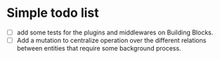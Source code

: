 # Simple todo list

* [ ] add some tests for the plugins and middlewares on Building Blocks.
* [ ] Add a mutation to centralize operation over the different relations between entities that require some background process.
